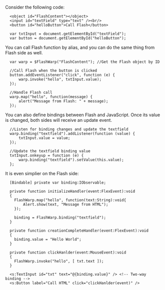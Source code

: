 Consider the following code:

      <object id="FlashContent"></object>
      <input id="textField" type="text" /><br/>
      <button id="helloButton">Call Flash</button>

      var txtInput = document.getElementById("textField");
      var button = document.getElementById("helloButton");

You can call Flash function by alias, and you can do the same thing from Flash side as well.
      
      var warp = $FlashWarp("FlashContent"); //Get the Flash object by ID
      
      //Call Flash when the button is clicked
      button.addEventListener("click", function (e) {
          warp.invoke("hello", txtInput.value);
      });
      
      //Handle Flash call
      warp.map("hello", function(message) { 
          alert("Message from Flash: " + message);
      });

You can also define bindings between Flash and JavaScript. Once its value is changed, both sides will receive an update event.
      
      //Listen for binding changes and update the textfield
      warp.binding("textfield").addListener(function (value) {
          txtInput.value = value;
      });
      
      //Update the textfield binding value
      txtInput.onkeyup = function (e) {
          warp.binding("textfield").setValue(this.value);
      };

It is even simplier on the Flash side:

      [Bindable] private var binding:IObservable;

      private function initializeHandler(event:FlexEvent):void
      {
      	FlashWarp.map("hello", function(text:String):void{
      		Alert.show(text, "Message from HTML");
      	});
      	
      	binding = FlashWarp.binding("textfield");
      }
      
      private function creationCompleteHandler(event:FlexEvent):void
      {
      	binding.value = "Hello World";
      }		
      
      private function clickHanlder(event:MouseEvent):void
      {
      	FlashWarp.invoke("hello", [ txt.text ]);
      }
      
      <s:TextInput id="txt" text="@{binding.value}" /> <!-- Two-way binding -->
      <s:Button label="Call HTML" click="clickHanlder(event)" />
